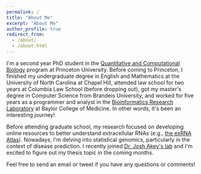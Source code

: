 ```yaml
---
permalink: /
title: "About Me"
excerpt: "About Me"
author_profile: true
redirect_from: 
  - /about/
  - /about.html
---
```


I'm a second year PhD student in the [Quantitative and Computational Biology](https://lsi.princeton.edu/qcbgraduate) program at Princeton University. Before coming to Princeton, I finished my undergraduate degree in English and Mathematics at the University of North Carolina at Chapel Hill, attended law school for two years at Columbia Law School (before dropping out), got my master's degree in Computer Science from Brandeis University, and worked for five years as a programmer and analyst in the [Bioinformatics Research Laboratory](http://genboree.org/site/bioinformatics_research_laboratory) at Baylor College of Medicine. In other words, it's been an interesting journey!

Before attending graduate school, my research focused on developing online resources to better understand extracellular RNAs (e.g., [the exRNA Atlas](https://exrna-atlas.org/)). Nowadays, I'm delving into statistical genomics, particularly in the context of disease prediction. I recently joined [Dr. Josh Akey's lab](https://akeylab.princeton.edu/) and I'm excited to figure out my thesis topic in the coming months.

Feel free to send an email or tweet if you have any questions or comments!
